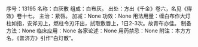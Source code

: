序号：13195
名称：白灰散
组成：白布灰。
出处：方出《千金》卷六，名见《得效》卷十七。
主治：紧唇。
加减：None
功效：None
用法用量：缠白布作大灯柱如指，安斧刃上，燃柱令刃汗出，拭取敷唇上，1日2-3次。故青布亦佳。
制备方法：None
临床应用：None
各家论述：None
用药禁忌：None
附注：本方方名，《普济方》引作“白灯散”。
